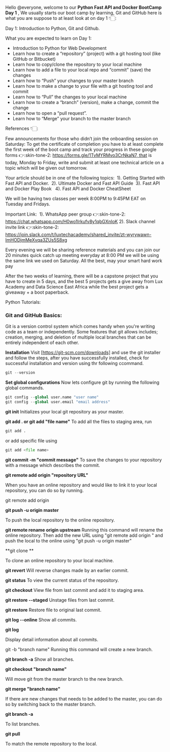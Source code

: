 Hello @everyone, welcome to our **Python Fast API and Docker BootCamp Day 1** ,  We usually starts our boot camp by learning, Git and GitHub here is what you are suppose to at least look at on day 1 👇🏻: 

Day 1: Introduction to Python, Git and Github. 

What you are expected to learn on Day 1:
* Introduction to Python for Web Development
* Learn how to create a “repository” (project) with a git hosting tool (like GitHub or Bitbucket)
* Learn how to copy/clone the repository to your local machine
* Learn how to add a file to your local repo and “commit” (save) the changes
* Learn how to “Push” your changes to your master branch
* Learn how to make a change to your file with a git hosting tool and commit
* Learn how to “Pull” the changes to your local machine
* Learn how to create a “branch” (version), make a change, commit the change
* Learn how to open a “pull request”.
* Learn how to “Merge” your branch to the master branch 

References 👇🏻: 

Few announcements for those who didn’t join the onboarding session on Saturday:
To get the certificate of completion you have to at least complete the first week of the boot camp and track your progress in these google forms :point_right::skin-tone-2: https://forms.gle/1TvMYRMvo3CrNkaN7, that is today, Monday to Friday, write and submit at least one technical article on a topic which will be given out tomorrow. 

Your article should be in one of the following topics: 
          1). Getting Started with Fast API and Docker. 
          2). Ultimate Docker and Fast API Guide 
          3). Fast API and Docker Play Book  
          4). Fast API and Docker CheatSheet 

We will be having two classes per week 8:00PM to 9:45PM EAT on Tuesday and Fridays. 

Important Link: 
          1). WhatsApp peer group :point_right::skin-tone-2: https://chat.whatsapp.com/H0wo1lrkufv8y1qbGXnIoK
          2). Slack channel invite link :point_right::skin-tone-2: https://join.slack.com/t/luxtechacademy/shared_invite/zt-wyrywawn-ImHODjmMeXvqa3ZUs5S8xg 

Every evening we will be sharing  reference materials and  you can join our 20 minutes  quick  catch up meeting everyday at 8:00 PM we will be using the same link we used on Saturday.  All the best, may your smart hard work pay

After the two weeks of learning, there will be a capstone project that you have to create in 5 days, and the best 5  projects gets a give away from Lux Academy and Data Science East Africa while the best project gets a giveaway + a boot paperback.


Python Tutorials: 


### **Git and GitHub Basics:**
Git is a version control system which comes handy when you're writing code as a team or independently. Some features that git allows includes; creation, merging, and deletion of multiple local branches that can be entirely independent of each other.

**Installation**
Visit [https://git-scm.com/downloads] and use the git installer and follow the steps, after you have  successfully installed, check for successful installation and version using thr following ccommand.

```python
git --version
```
**Set global configurations**
Now lets configure git by running the following global commands.

```python
git config --global user.name "user name"
git config --global user.email "email address"
```

**git init**
Initializes your local git repository as your master.

**git add . or git add "file name"**
To add all the files to staging area, run
```python
git add .
```
or add specific file using

```python
git add <file name>
```

**git commit -m "commit message"**
To save the changes to your repository with a message which describes the commit.

**git remote add origin "repository URL"**

When you have an online repository and would like to link it to your local repository, you can do so by running.

git remote add origin <repository URL>
          
**git push -u origin master**
          
To push the local repository to the online repository.

**git remote rename origin upstream**
Running this command will rename the online repository. Then add the new URL using "git remote add origin <repository URL>" and push the local to the online using "git push -u origin master"

**git clone <repository URL > **
          
To clone an online repository to your local machine.

**git revert**
Will reverse changes made by an earlier commit.

**git status**
To view the current status of the repository.

**git checkout**
View file from last commit and add it to staging area.

**git restore --staged**
Unstage files from last commit.

**git restore**
Restore file to original last commit.

**git log --online**
Show all commits.

**git log**
          
Display detail information about all commits.

git -b "branch name"
Running this command will create a new branch.

**git branch -a**
Show all branches.

**git checkout "branch name"**
          
Will move git from the master branch to the new branch.

**git merge "branch name"**
          
If there are new changes that needs to be added to the master, you can do so by switching back to the master branch.

**git branch -a**
          
To list branches.

**git pull**
          
To match the remote repository to the local.






